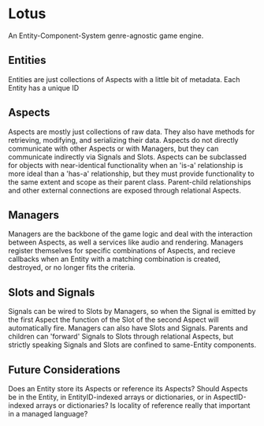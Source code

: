 Lotus
=====

An Entity-Component-System genre-agnostic game engine.

Entities
-----
Entities are just collections of Aspects with a little bit of metadata. Each Entity has a unique ID 

Aspects
-----
Aspects are mostly just collections of raw data. They also have methods for retrieving, modifying, and serializing their data. Aspects do not directly communicate with other Aspects or with Managers, but they can communicate indirectly via Signals and Slots. Aspects can be subclassed for objects with near-identical functionality when an 'is-a' relationship is more ideal than a 'has-a' relationship, but they must provide functionality to the same extent and scope as their parent class. Parent-child relationships and other external connections are exposed through relational Aspects.

Managers
-----
Managers are the backbone of the game logic and deal with the interaction between Aspects, as well a services like audio and rendering. Managers register themselves for specific combinations of Aspects, and recieve callbacks when an Entity with a matching combination is created, destroyed, or no longer fits the criteria.

Slots and Signals
-----
Signals can be wired to Slots by Managers, so when the Signal is emitted by the first Aspect the function of the Slot of the second Aspect will automatically fire. Managers can also have Slots and Signals. Parents and children can 'forward' Signals to Slots through relational Aspects, but strictly speaking Signals and Slots are confined to same-Entity components.

Future Considerations
-----
Does an Entity store its Aspects or reference its Aspects? Should Aspects be in the Entity, in EntityID-indexed arrays or dictionaries, or in AspectID-indexed arrays or dictionaries? Is locality of reference really that important in a managed language?